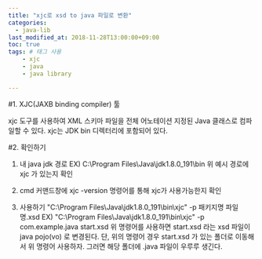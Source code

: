 ```yaml
---
title: "xjc로 xsd to java 파일로 변환"
categories:
  - java-lib
last_modified_at: 2018-11-28T13:00:00+09:00
toc: true
tags: # 태그 사용
    - xjc
    - java
    - java library

---
```


#1. XJC(JAXB binding compiler) 툴

xjc 도구를 사용하여 XML 스키마 파일을 전체 어노테이션 지정된 Java 클래스로 컴파일할 수 있다.
xjc는 JDK bin 디렉터리에 포함되어 있다.

#2. 확인하기
  1) 내 java jdk 경로
    EX) C:\Program Files\Java\jdk1.8.0_191\bin
    위 예시 경로에 xjc 가 있는지 확인
  2) cmd 커맨드창에 xjc -version 명령어를 통해 xjc가 사용가능한지 확인

3) 사용하기
 "C:\Program Files\Java\jdk1.8.0_191\bin\xjc" -p 패키지명 파일명.xsd
  EX) "C:\Program Files\Java\jdk1.8.0_191\bin\xjc" -p com.example.java start.xsd
  위 명령어를 사용하면 start.xsd 라는 xsd 파일이 java pojo(vo) 로 변경된다.
  단, 위의 명령어 경우 start.xsd 가 있는 폴더로 이동해서 위 명령어 사용하자.
  그러면 해당 폴더에 .java 파일이 우루루 생긴다.

